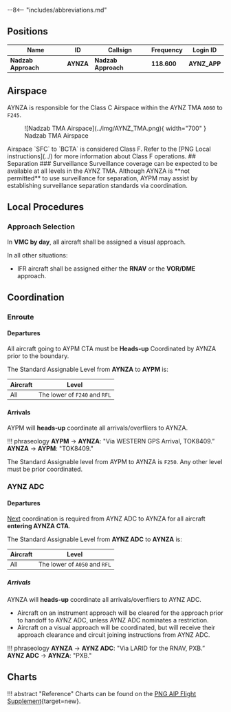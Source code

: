 --8<-- "includes/abbreviations.md"

## Positions

| Name | ID | Callsign | Frequency | Login ID |
| ---- | ---- | ------ | --------- | -------- |
| **Nadzab Approach** | **AYNZA** | **Nadzab Approach** | **118.600** | **AYNZ_APP** | 

## Airspace
AYNZA is responsible for the Class C Airspace within the AYNZ TMA `A060` to `F245`.

<figure markdown>
![Nadzab TMA Airspace](../img/AYNZ_TMA.png){ width="700" }
    <figcaption>Nadzab TMA Airspace</figcaption>
</figure>
Airspace `SFC` to `BCTA` is considered Class F. Refer to the [PNG Local instructions](../) for more information about Class F operations.
<!--- ### Reclassifications
### Airspace Division
### Special Positions --->
## Separation
### Surveillance
Surveillance coverage can be expected to be available at all levels in the AYNZ TMA. Although AYNZA is **not permitted** to use surveillance for separation, AYPM may assist by establishing surveillance separation standards via coordination.

## Local Procedures
### Approach Selection
In **VMC by day**, all aircraft shall be assigned a visual approach.

In all other situations:
- IFR aircraft shall be assigned either the **RNAV** or the **VOR/DME** approach.
<!--- ##  Departure/Arrival Procedures
## Tower Offline Procedures
## Runway Modes
## Helicopter Operations
## Flow --->
## Coordination  
### Enroute
#### Departures
All aircraft going to AYPM CTA must be **Heads-up** Coordinated by AYNZA prior to the boundary.

The Standard Assignable Level from **AYNZA** to **AYPM** is:

| Aircraft | Level |
| -------- | ----- |
| All | The lower of `F240` and `RFL` |

#### Arrivals
AYPM will **heads-up** coordinate all arrivals/overfliers to AYNZA.

!!! phraseology
    <span class="hotline">**AYPM** -> **AYNZA**</span>: "Via WESTERN GPS Arrival, TOK8409.”  
    <span class="hotline">**AYNZA** -> **AYPM**</span>: "TOK8409."
	
The Standard Assignable level from AYPM to AYNZA is `F250`. Any other level must be prior coordinated.
	
### AYNZ ADC
#### Departures
[Next](../../../controller-skills/coordination.md#next) coordination is required from AYNZ ADC to AYNZA for all aircraft **entering AYNZA CTA**.

The Standard Assignable Level from **AYNZ ADC** to **AYNZA** is:

| Aircraft | Level |
| -------- | ---- |
| All | The lower of `A050` and `RFL` |
   
##### Arrivals
AYNZA will **heads-up** coordinate all arrivals/overfliers to AYNZ ADC.
- Aircraft on an instrument approach will be cleared for the approach prior to handoff to AYNZ ADC, unless AYNZ ADC nominates a restriction.
- Aircraft on a visual approach will be coordinated, but will receive their approach clearance and circuit joining instructions from AYNZ ADC.

!!! phraseology
    <span class="hotline">**AYNZA** -> **AYNZ ADC**</span>: "Via LARID for the RNAV, PXB.”  
    <span class="hotline">**AYNZ ADC** -> **AYNZA**</span>: "PXB." 

## Charts
!!! abstract "Reference"
    Charts can be found on the [PNG AIP Flight Supplement](https://www.niuskypacific.com.pg/aip-flight-supplements/){target=new}.
